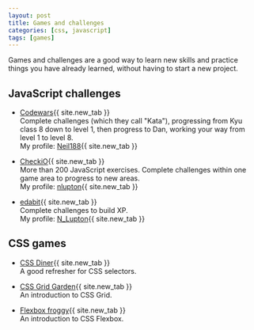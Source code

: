 ```yaml
---
layout: post
title: Games and challenges
categories: [css, javascript]
tags: [games]
---
```


Games and challenges are a good way to learn new skills and practice things you have already learned, without having to start a new project.

<!--more-->

## JavaScript challenges

* [Codewars](https://www.codewars.com/){{ site.new_tab }}  
  Complete challenges (which they call "Kata"), progressing from Kyu class 8 down to level 1, then progress to Dan, working your way from level 1 to level 8.  
My profile: [Neil188](https://www.codewars.com/users/Neil188){{ site.new_tab }}

* [CheckiO](https://js.checkio.org/){{ site.new_tab }}  
  More than 200 JavaScript exercises.  Complete challenges within one game area to progress to new areas.  
My profile: [nlupton](https://js.checkio.org/user/nlupton/){{ site.new_tab }}

* [edabit](https://edabit.com/explore){{ site.new_tab }}  
  Complete challenges to build XP.  
My profile: [N_Lupton](https://edabit.com/user/AgQburWndXwEhgomM){{ site.new_tab }}

## CSS games

* [CSS Diner](http://flukeout.github.io/){{ site.new_tab }}  
  A good refresher for CSS selectors.

* [CSS Grid Garden](http://cssgridgarden.com/){{ site.new_tab }}  
  An introduction to CSS Grid.

* [Flexbox froggy](http://flexboxfroggy.com/){{ site.new_tab }}  
  An introduction to CSS Flexbox.
